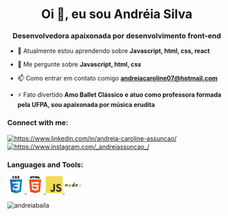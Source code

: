 <h1 align="center">Oi 👋, eu sou Andréia Silva</h1>
<h3 align="center">Desenvolvedora apaixonada por desenvolvimento front-end</h3>

- 🌱 Atualmente estou aprendendo sobre **Javascript, html, css, react**

- 💬 Me pergunte sobre **Javascript, html, css**

- 📫 Como entrar em contato comigo **andreiacaroline07@hotmail.com**

- ⚡ Fato divertido **Amo Ballet Clássico e atuo como professora formada pela UFPA, sou apaixonada por música erudita**

<h3 align="left">Connect with me:</h3>
<p align="left">
<a href="https://linkedin.com/in/https://www.linkedin.com/in/andreia-caroline-assuncao/" target="blank"><img align="center" src="https://raw.githubusercontent.com/rahuldkjain/github-profile-readme-generator/master/src/images/icons/Social/linked-in-alt.svg" alt="https://www.linkedin.com/in/andreia-caroline-assuncao/" height="30" width="40" /></a>
<a href="https://instagram.com/https://www.instagram.com/_andreiassuncao_/" target="blank"><img align="center" src="https://raw.githubusercontent.com/rahuldkjain/github-profile-readme-generator/master/src/images/icons/Social/instagram.svg" alt="https://www.instagram.com/_andreiassuncao_/" height="30" width="40" /></a>
</p>

<h3 align="left">Languages and Tools:</h3>
<p align="left"> <a href="https://www.w3schools.com/css/" target="_blank" rel="noreferrer"> <img src="https://raw.githubusercontent.com/devicons/devicon/master/icons/css3/css3-original-wordmark.svg" alt="css3" width="40" height="40"/> </a> <a href="https://www.w3.org/html/" target="_blank" rel="noreferrer"> <img src="https://raw.githubusercontent.com/devicons/devicon/master/icons/html5/html5-original-wordmark.svg" alt="html5" width="40" height="40"/> </a> <a href="https://developer.mozilla.org/en-US/docs/Web/JavaScript" target="_blank" rel="noreferrer"> <img src="https://raw.githubusercontent.com/devicons/devicon/master/icons/javascript/javascript-original.svg" alt="javascript" width="40" height="40"/> </a> <a href="https://nodejs.org" target="_blank" rel="noreferrer"> <img src="https://raw.githubusercontent.com/devicons/devicon/master/icons/nodejs/nodejs-original-wordmark.svg" alt="nodejs" width="40" height="40"/> </a> </p>

<p><img align="center" src="https://github-readme-stats.vercel.app/api/top-langs?username=andreiabaila&show_icons=true&locale=en&layout=compact" alt="andreiabaila" /></p>
